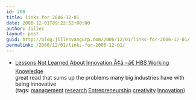 ```yaml
---
id: 208
title: links for 2006-12-01
date: 2006-12-01T09:22:52+00:00
author: Jilles
layout: post
guid: http://blog.jillesvangurp.com/2006/12/01/links-for-2006-12-01/
permalink: /2006/12/01/links-for-2006-12-01/
---
```

<ul class="delicious">
	<li>
		<div class="delicious-link"><a href="http://hbswk.hbs.edu/item/5525.html">Lessons Not Learned About Innovation Ã¢â‚¬â€ HBS Working Knowledge</a></div>
		<div class="delicious-extended">great read that sums up the problems many big industries have with being innovative</div>
		<div class="delicious-tags">(tags: <a href="http://del.icio.us/jillesvangurp/management">management</a> <a href="http://del.icio.us/jillesvangurp/research">research</a> <a href="http://del.icio.us/jillesvangurp/Entrepreneurship">Entrepreneurship</a> <a href="http://del.icio.us/jillesvangurp/creativity">creativity</a> <a href="http://del.icio.us/jillesvangurp/Innovation">Innovation</a>)</div>
	</li>
</ul>
